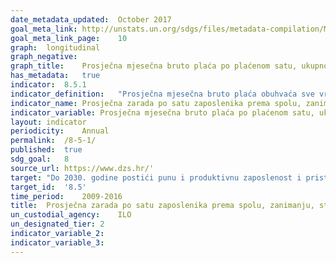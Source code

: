 ```yaml
---	
date_metadata_updated:	October 2017
goal_meta_link:	http://unstats.un.org/sdgs/files/metadata-compilation/Metadata-Goal-8.pdf'
goal_meta_link_page:	10
graph:	longitudinal
graph_negative:	
graph_title:	Prosječna mjesečna bruto plaća po plaćenom satu, ukupno (Eur)
has_metadata:	true
indicator:	8.5.1
indicator_definition:	"Prosječna mjesečna bruto plaća obuhvaća sve vrste neto isplata prema osnovi redovitoga radnog odnosa i sljedeća zakonom propisana obvezna izdvajanja; doprinos za mirovinsko osiguranje, porez na dohodak i prirez porezu na dohodak. Prosječna mjesečna bruto plaća po plaćenom satu izračunava se dijeljenjem ukupnih isplata ukupnim brojem plaćenih sati."
indicator_name:	Prosječna zarada po satu zaposlenika prema spolu, zanimanju, starosti i osoba s invaliditetom
indicator_variable:	Prosječna mjesečna bruto plaća po plaćenom satu, ukupno (Eur)
layout:	indicator
periodicity:	Annual
permalink:	/8-5-1/
published:	true
sdg_goal:	8
source_url:	https://www.dzs.hr/'
target:	"Do 2030. godine postići punu i produktivnu zaposlenost i pristojan rad za sve žene i muškarce, uključujući i mlade osobe i osobe s invaliditetom, te jednaku plaću za rad jednake vrijednosti"
target_id:	'8.5'
time_period:	2009-2016
title:	Prosječna zarada po satu zaposlenika prema spolu, zanimanju, starosti i osoba s invaliditetom
un_custodial_agency:	ILO
un_designated_tier:	2
indicator_variable_2:	
indicator_variable_3:	
---	
```

